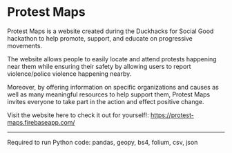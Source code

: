# Protest Maps
Protest Maps is a website created during the Duckhacks for Social Good hackathon to help promote, support, and educate on progressive movements.  

The website allows people to easily locate and attend protests happening near them while ensuring their safety by allowing users to report violence/police violence happening nearby. 

Moreover, by offering information on specific organizations and causes as well as many meaningful resources to help support them, Protest Maps invites everyone to take part in the action and effect positive change.

Visit the website here to check it out for yourself!: https://protest-maps.firebaseapp.com/

----------------------------
Required to run Python code:
pandas, geopy, bs4, folium, csv, json
